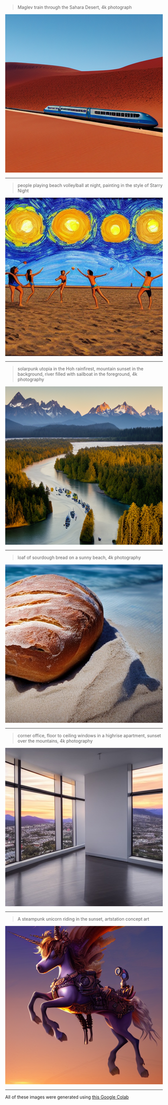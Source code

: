 > Maglev train through the Sahara Desert, 4k photograph

![](./pics/1.png)

<hr />

> people playing beach volleylball at night, painting in the style of Starry Night

![](./pics/2.png)

<hr />

> solarpunk utopia in the Hoh rainfirest, mountain sunset in the background, river filled with sailboat in the foreground, 4k photography

![](./pics/3.png)

<hr />

> loaf of sourdough bread on a sunny beach, 4k photography

![](./pics/4.png)

<hr />

> corner office, floor to ceiling windows in a highrise apartment, sunset over the mountains, 4k photography

![](./pics/5.png)

<hr />

> A steampunk unicorn riding in the sunset, artstation concept art

![](./pics/6.png)

<hr />

All of these images were generated using [this Google Colab](https://colab.research.google.com/drive/1zVTa4mLeM_w44WaFwl7utTaa6JcaH1zK)